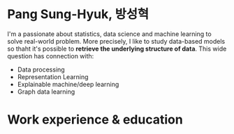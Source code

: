 # Pang Sung-Hyuk, 방성혁

I'm a passionate about statistics, data science and machine learning to solve real-world problem. More precisely, I like to study data-based models so thaht it's possible to **retrieve the underlying structure of data**.
This wide question has connection with:
- Data processing
- Representation Learning
- Explainable machine/deep learning
- Graph data learning

# Work experience & education
